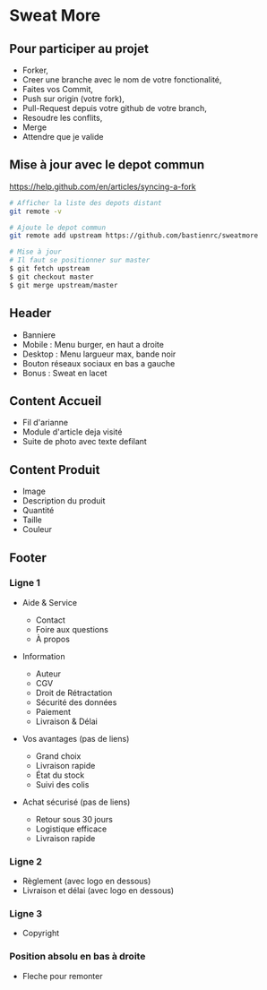# Sweat More

## Pour participer au projet
- Forker, 
- Creer une branche avec le nom de votre fonctionalité, 
- Faites vos Commit,
- Push sur origin (votre fork),
- Pull-Request depuis votre github de votre branch,
- Resoudre les conflits,
- Merge
- Attendre que je valide

## Mise à jour avec le depot commun
https://help.github.com/en/articles/syncing-a-fork

```sh
# Afficher la liste des depots distant
git remote -v

# Ajoute le depot commun
git remote add upstream https://github.com/bastienrc/sweatmore

# Mise à jour
# Il faut se positionner sur master
$ git fetch upstream
$ git checkout master
$ git merge upstream/master
``` 

## Header

- Banniere
- Mobile : Menu burger, en haut a droite
- Desktop : Menu largueur max, bande noir
- Bouton réseaux sociaux en bas a gauche
- Bonus : Sweat en lacet

## Content Accueil

- Fil d'arianne
- Module d'article deja visité
- Suite de photo avec texte defilant

## Content Produit

- Image
- Description du produit
- Quantité
- Taille
- Couleur

## Footer

### Ligne 1

- Aide & Service
  - Contact
  - Foire aux questions
  - À propos

- Information
  - Auteur
  - CGV
  - Droit de Rétractation
  - Sécurité des données
  - Paiement
  - Livraison & Délai

- Vos avantages (pas de liens)
  - Grand choix
  - Livraison rapide
  - État du stock
  - Suivi des colis

- Achat sécurisé (pas de liens)
  - Retour sous 30 jours
  - Logistique efficace
  - Livraison rapide

### Ligne 2

- Règlement (avec logo en dessous)
- Livraison et délai (avec logo en dessous)

### Ligne 3

- Copyright

### Position absolu en bas à droite

- Fleche pour remonter
